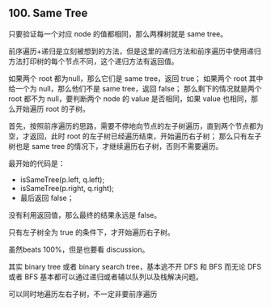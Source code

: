 ## 100. Same Tree
只要验证每一个对应 node 的值都相同，那么两棵树就是 same tree。

前序遍历+递归是立刻被想到的方法，但是这里的递归方法和前序遍历中使用递归方法打印树的每个节点不同，这个递归方法有返回值。

如果两个 root 都为null，那么它们是 same tree，返回 true；
如果两个 root 其中给一个为 null，那么他们不是 same tree，返回 false；
那么剩下的情况就是两个 root 都不为 null，要判断两个 node 的 value 是否相同，如果 value 也相同，那么开始遍历 root 的子树。

首先，按照前序遍历的思路，需要不停地向节点的左子树遍历，直到两个节点都为空，才返回，此时 root 的左子树已经遍历结束，开始遍历右子树；
那么只有左子树也是 same tree 的情况下，才继续遍历右子树，否则不需要遍历。

最开始的代码是：

+ isSameTree(p.left, q.left); 
+ isSameTree(p.right, q.right); 
+ 最后返回 false；

没有利用返回值，那么最终的结果永远是 false。

只有左子树全为 true 的条件下，才开始遍历右子树。


虽然beats 100%，但是也要看 discussion。

其实 binary tree 或者 binary search tree，基本逃不开 DFS 和 BFS
而无论 DFS 或者 BFS 基本都可以通过递归或者辅以队列以及栈解决问题。

可以同时地遍历左右子树，不一定非要前序遍历